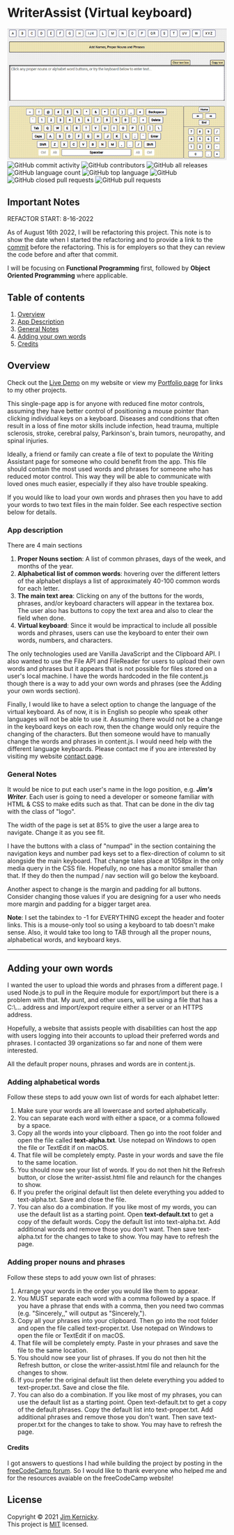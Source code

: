 # WriterAssist (Virtual keyboard)

![Screenshot of the writer app](/writer-assist-github-800.png)
<br>
![GitHub commit activity](https://img.shields.io/github/commit-activity/y/Kernix13/WriterAssist?style=flat-square)
![GitHub contributors](https://img.shields.io/github/contributors/Kernix13/WriterAssist?style=flat-square)
![GitHub all releases](https://img.shields.io/github/downloads/Kernix13/WriterAssist/total?style=flat-square)
![GitHub language count](https://img.shields.io/github/languages/count/Kernix13/WriterAssist?style=flat-square)
![GitHub top language](https://img.shields.io/github/languages/top/Kernix13/WriterAssist?style=flat-square)
![GitHub](https://img.shields.io/github/license/Kernix13/WriterAssist?style=flat-square)
![GitHub closed pull requests](https://img.shields.io/github/issues-pr-closed/Kernix13/WriterAssist?style=flat-square)
![GitHub pull requests](https://img.shields.io/github/issues-pr/Kernix13/WriterAssist?style=flat-square)

## Important Notes

REFACTOR START: 8-16-2022

As of August 16th 2022, I will be refactoring this project. This note is to show the date when I started the refactoring and to provide a link to the [commit](https://github.com/Kernix13/WriterAssist/commit/fcf1a8b393c6f33a70fe868c99ad4491fe987a43) before the refactoring. This is for employers so that they can review the code before and after that commit.

I will be focusing on **Functional Programming** first, followed by **Object Oriented Programming** where applicable.

## Table of contents

1. [Overview](#overview)
2. [App Description](#app-description)
3. [General Notes](#general-notes)
4. [Adding your own words](#adding-your-own-words)
5. [Credits](#credits)

## Overview

Check out the [Live Demo](https://kernixwebdesign.com/writer-assist.html) on my website or view my [Portfolio page](https://kernixwebdesign.com/resume-portfolio.html) for links to my other projects.

This single-page app is for anyone with reduced fine motor controls, assuming they have better control of positioning a mouse pointer than clicking individual keys on a keyboard. Diseases and conditions that often result in a loss of fine motor skills include infection, head trauma, multiple sclerosis, stroke, cerebral palsy, Parkinson's, brain tumors, neuropathy, and spinal injuries.

Ideally, a friend or family can create a file of text to populate the Writing Assistant page for someone who could benefit from the app. This file should contain the most used words and phrases for someone who has reduced motor control. This way they will be able to communicate with loved ones much easier, especially if they also have trouble speaking.

If you would like to load your own words and phrases then you have to add your words to two text files in the main folder. See each respective section below for details.

### App description

There are 4 main sections

1. **Proper Nouns section**: A list of common phrases, days of the week, and months of the year.
2. **Alphabetical list of common words**: hovering over the different letters of the alphabet displays a list of approximately 40-100 common words for each letter.
3. **The main text area**: Clicking on any of the buttons for the words, phrases, and/or keyboard characters will appear in the textarea box. The user also has buttons to copy the text area and also to clear the field when done.
4. **Virtual keyboard**: Since it would be impractical to include all possible words and phrases, users can use the keyboard to enter their own words, numbers, and characters.

The only technologies used are Vanilla JavaScript and the Clipboard API. I also wanted to use the File API and FileReader for users to upload their own words and phrases but it appears that is not possible for files stored on a user's local machine. I have the words hardcoded in the file content.js though there is a way to add your own words and phrases (see the Adding your own words section).

Finally, I would like to have a select option to change the language of the virtual keyboard. As of now, it is in English so people who speak other languages will not be able to use it. Assuming there would not be a change in the keyboard keys on each row, then the change would only require the changing of the characters. But then someone would have to manually change the words and phrases in content.js. I would need help with the different language keyboards. Please contact me if you are interested by visiting my website [contact page](https://kernixwebdesign.com/contact/).

### General Notes

It would be nice to put each user's name in the logo position, e.g. **_Jim's Writer_**. Each user is going to need a developer or someone familiar with HTML & CSS to make edits such as that. That can be done in the div tag with the class of "logo".

The width of the page is set at 85% to give the user a large area to navigate. Change it as you see fit.

I have the buttons with a class of "numpad" in the section containing the navigation keys and number pad keys set to a flex-direction of column to sit alongside the main keyboard. That change tales place at 1058px in the only media query in the CSS file. Hopefully, no one has a monitor smaller than that. If they do then the numpad / nav section will go below the keyboard.

Another aspect to change is the margin and padding for all buttons. Consider changing those values if you are designing for a user who needs more margin and padding for a bigger target area.

**Note**: I set the tabindex to -1 for EVERYTHING except the header and footer links. This is a mouse-only tool so using a keyboard to tab doesn't make sense. Also, it would take too long to TAB through all the proper nouns, alphabetical words, and keyboard keys.

---

## Adding your own words

I wanted the user to upload thie words and phrases from a different page. I used Node.js to pull in the Require module for export/import but there is a problem with that. My aunt, and other users, will be using a file that has a C:\\... address and import/export require either a server or an HTTPS address.

Hopefully, a website that assists people with disabilities can host the app with users logging into their accounts to upload their preferred words and phrases. I contacted 39 organizations so far and none of them were interested.

All the default proper nouns, phrases and words are in content.js.

### Adding alphabetical words

Follow these steps to add youw own list of words for each alphabet letter:

1. Make sure your words are all lowercase and sorted alphabetically.
2. You can separate each word with either a space, or a comma followed by a space.
3. Copy all the words into your clipboard. Then go into the root folder and open the file called **text-alpha.txt**. Use notepad on Windows to open the file or TextEdit if on macOS.
4. That file will be completely empty. Paste in your words and save the file to the same location.
5. You should now see your list of words. If you do not then hit the Refresh button, or close the writer-assist.html file and relaunch for the changes to show.
6. If you prefer the original default list then delete everything you added to text-alpha.txt. Save and close the file.
7. You can also do a combination. If you like most of my words, you can use the default list as a starting point. Open **text-default.txt** to get a copy of the default words. Copy the default list into text-alpha.txt. Add additional words and remove those you don't want. Then save text-alpha.txt for the changes to take to show. You may have to refresh the page.

### Adding proper nouns and phrases

Follow these steps to add youw own list of phrases:

1. Arrange your words in the order you would like them to appear.
2. You MUST separate each word with a comma followed by a space. If you have a phrase that ends with a comma, then you need two commas (e.g. "Sincerely,," will output as "Sincerely,").
3. Copy all your phrases into your clipboard. Then go into the root folder and open the file called text-proper.txt. Use notepad on Windows to open the file or TextEdit if on macOS.
4. That file will be completely empty. Paste in your phrases and save the file to the same location.
5. You should now see your list of phrases. If you do not then hit the Refresh button, or close the writer-assist.html file and relaunch for the changes to show.
6. If you prefer the original default list then delete everything you added to text-proper.txt. Save and close the file.
7. You can also do a combination. If you like most of my phrases, you can use the default list as a starting point. Open text-default.txt to get a copy of the default phrases. Copy the default list into text-proper.txt. Add additional phrases and remove those you don't want. Then save text-proper.txt for the changes to take to show. You may have to refresh the page.

#### Credits

I got answers to questions I had while building the project by posting in the [freeCodeCamp forum](https://forum.freecodecamp.org/). So I would like to thank everyone who helped me and for the resources avaiable on the freeCodeCamp website!

## License

Copyright © 2021 [Jim Kernicky](https://github.com/Kernix13). <br />
This project is [MIT](https://github.com/Kernix13/WriterAssist/blob/master/LICENSE.txt) licensed.
